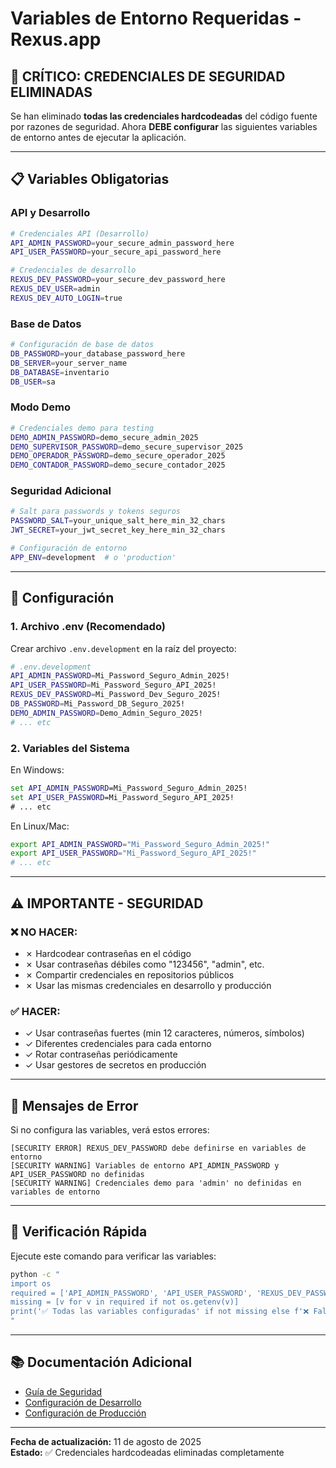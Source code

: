 # Variables de Entorno Requeridas - Rexus.app

## 🔐 **CRÍTICO: CREDENCIALES DE SEGURIDAD ELIMINADAS**

Se han eliminado **todas las credenciales hardcodeadas** del código fuente por razones de seguridad. 
Ahora **DEBE configurar** las siguientes variables de entorno antes de ejecutar la aplicación.

---

## 📋 **Variables Obligatorias**

### **API y Desarrollo**
```bash
# Credenciales API (Desarrollo)
API_ADMIN_PASSWORD=your_secure_admin_password_here
API_USER_PASSWORD=your_secure_api_password_here

# Credenciales de desarrollo
REXUS_DEV_PASSWORD=your_secure_dev_password_here
REXUS_DEV_USER=admin
REXUS_DEV_AUTO_LOGIN=true
```

### **Base de Datos**
```bash
# Configuración de base de datos
DB_PASSWORD=your_database_password_here
DB_SERVER=your_server_name
DB_DATABASE=inventario
DB_USER=sa
```

### **Modo Demo**
```bash
# Credenciales demo para testing
DEMO_ADMIN_PASSWORD=demo_secure_admin_2025
DEMO_SUPERVISOR_PASSWORD=demo_secure_supervisor_2025
DEMO_OPERADOR_PASSWORD=demo_secure_operador_2025
DEMO_CONTADOR_PASSWORD=demo_secure_contador_2025
```

### **Seguridad Adicional**
```bash
# Salt para passwords y tokens seguros
PASSWORD_SALT=your_unique_salt_here_min_32_chars
JWT_SECRET=your_jwt_secret_key_here_min_32_chars

# Configuración de entorno
APP_ENV=development  # o 'production'
```

---

## 📝 **Configuración**

### **1. Archivo .env (Recomendado)**
Crear archivo `.env.development` en la raíz del proyecto:

```bash
# .env.development
API_ADMIN_PASSWORD=Mi_Password_Seguro_Admin_2025!
API_USER_PASSWORD=Mi_Password_Seguro_API_2025!
REXUS_DEV_PASSWORD=Mi_Password_Dev_Seguro_2025!
DB_PASSWORD=Mi_Password_DB_Seguro_2025!
DEMO_ADMIN_PASSWORD=Demo_Admin_Seguro_2025!
# ... etc
```

### **2. Variables del Sistema**
En Windows:
```cmd
set API_ADMIN_PASSWORD=Mi_Password_Seguro_Admin_2025!
set API_USER_PASSWORD=Mi_Password_Seguro_API_2025!
# ... etc
```

En Linux/Mac:
```bash
export API_ADMIN_PASSWORD="Mi_Password_Seguro_Admin_2025!"
export API_USER_PASSWORD="Mi_Password_Seguro_API_2025!"
# ... etc
```

---

## ⚠️ **IMPORTANTE - SEGURIDAD**

### **❌ NO HACER:**
- ✗ Hardcodear contraseñas en el código
- ✗ Usar contraseñas débiles como "123456", "admin", etc.
- ✗ Compartir credenciales en repositorios públicos
- ✗ Usar las mismas credenciales en desarrollo y producción

### **✅ HACER:**
- ✓ Usar contraseñas fuertes (min 12 caracteres, números, símbolos)
- ✓ Diferentes credenciales para cada entorno
- ✓ Rotar contraseñas periódicamente
- ✓ Usar gestores de secretos en producción

---

## 🚨 **Mensajes de Error**

Si no configura las variables, verá estos errores:

```
[SECURITY ERROR] REXUS_DEV_PASSWORD debe definirse en variables de entorno
[SECURITY WARNING] Variables de entorno API_ADMIN_PASSWORD y API_USER_PASSWORD no definidas
[SECURITY WARNING] Credenciales demo para 'admin' no definidas en variables de entorno
```

---

## 🔧 **Verificación Rápida**

Ejecute este comando para verificar las variables:

```bash
python -c "
import os
required = ['API_ADMIN_PASSWORD', 'API_USER_PASSWORD', 'REXUS_DEV_PASSWORD', 'DB_PASSWORD']
missing = [v for v in required if not os.getenv(v)]
print('✅ Todas las variables configuradas' if not missing else f'❌ Faltan: {missing}')
"
```

---

## 📚 **Documentación Adicional**

- [Guía de Seguridad](./security/SECURITY.md)
- [Configuración de Desarrollo](./development/SETUP.md)
- [Configuración de Producción](./deployment/PRODUCTION.md)

---

**Fecha de actualización:** 11 de agosto de 2025  
**Estado:** ✅ Credenciales hardcodeadas eliminadas completamente